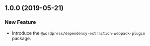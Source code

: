 ## 1.0.0 (2019-05-21)

### New Feature

- Introduce the `@wordpress/dependency-extraction-webpack-plugin` package.
